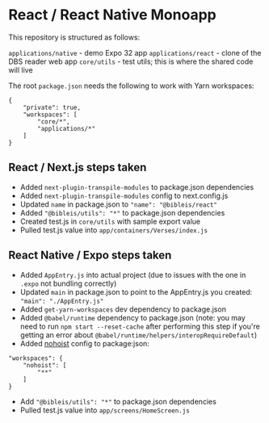 # React / React Native Monoapp

This repository is structured as follows:

`applications/native` - demo Expo 32 app
`applications/react` - clone of the DBS reader web app
`core/utils` - test utils; this is where the shared code will live

The root `package.json` needs the following to work with Yarn workspaces:

```
{
    "private": true,
    "workspaces": [
        "core/*",
        "applications/*"
    ]
}
```

## React / Next.js steps taken

- Added `next-plugin-transpile-modules` to package.json dependencies
- Added `next-plugin-transpile-modules` config to next.config.js
- Updated `name` in package.json to `"name": "@bibleis/react"`
- Added `"@bibleis/utils": "*"` to package.json dependencies
- Created test.js in `core/utils` with sample export value
- Pulled test.js value into `app/containers/Verses/index.js`

## React Native / Expo steps taken

- Added `AppEntry.js` into actual project (due to issues with the one in `.expo` not bundling correctly)
- Updated `main` in package.json to point to the AppEntry.js you created: `"main": "./AppEntry.js"`
- Added `get-yarn-workspaces` dev dependency to package.json
- Added `@babel/runtime` dependency to package.json (note: you may need to run `npm start --reset-cache` after performing this step if you're getting an error about `@babel/runtime/helpers/interopRequireDefault`)
- Added [nohoist](https://yarnpkg.com/blog/2018/02/15/nohoist/) config to package:json:

```
"workspaces": {
    "nohoist": [
        "**"
    ]
}
  ```
- Add `"@bibleis/utils": "*"` to package.json dependencies
- Pulled test.js value into `app/screens/HomeScreen.js`
